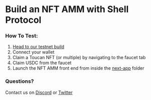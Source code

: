 # Build an NFT AMM with Shell Protocol
### How To Test:
1. [Head to our testnet build](https://shell-v2-internal-testnet.netlify.app/trade)
2. Connect your wallet
3. Claim a Toucan NFT (or multiple) by navigating to the faucet tab
4. Claim USDC from the faucet
5. Launch the NFT AMM front end from inside the [next-app](next-app/) folder

### Questions?
Contact us on [Discord](discord.gg/shell-protocol) or [Twitter](https://twitter.com/shellprotocol)
